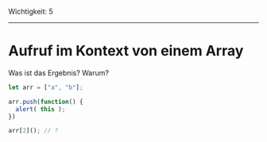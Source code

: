 Wichtigkeit: 5

---

# Aufruf im Kontext von einem Array

Was ist das Ergebnis? Warum?

```js
let arr = ["a", "b"];

arr.push(function() {
  alert( this );
})

arr[2](); // ?
```

